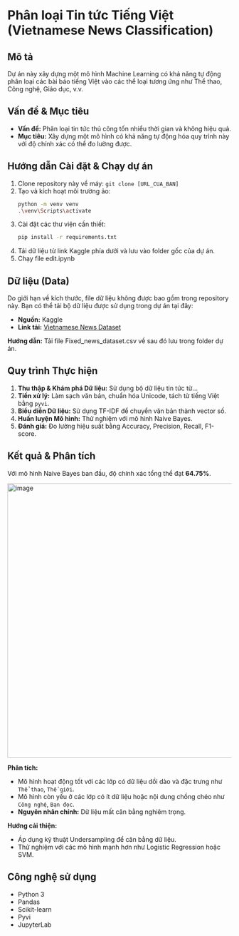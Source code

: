 # Phân loại Tin tức Tiếng Việt (Vietnamese News Classification)

## Mô tả
Dự án này xây dựng một mô hình Machine Learning có khả năng tự động phân loại các bài báo tiếng Việt vào các thể loại tương ứng như Thể thao, Công nghệ, Giáo dục, v.v.

## Vấn đề & Mục tiêu
- **Vấn đề:** Phân loại tin tức thủ công tốn nhiều thời gian và không hiệu quả.
- **Mục tiêu:** Xây dựng một mô hình có khả năng tự động hóa quy trình này với độ chính xác có thể đo lường được.

## Hướng dẫn Cài đặt & Chạy dự án
1.  Clone repository này về máy: `git clone [URL_CUA_BAN]`
2.  Tạo và kích hoạt môi trường ảo:
    ```bash
    python -m venv venv
    .\venv\Scripts\activate
    ```
3.  Cài đặt các thư viện cần thiết:
    ```bash
    pip install -r requirements.txt
    ```
4.  Tải dữ liệu từ link Kaggle phía dưới và lưu vào folder gốc của dự án.
5.  Chạy file edit.ipynb

## Dữ liệu (Data)

Do giới hạn về kích thước, file dữ liệu không được bao gồm trong repository này. Bạn có thể tải bộ dữ liệu được sử dụng trong dự án tại đây:

* **Nguồn:** Kaggle
* **Link tải:** [Vietnamese News Dataset](https://www.kaggle.com/datasets/sarahhimeko/vietnamese-online-news-csv-dataset)

**Hướng dẫn:** Tải file Fixed_news_dataset.csv về sau đó lưu trong folder dự án.

## Quy trình Thực hiện
1.  **Thu thập & Khám phá Dữ liệu:** Sử dụng bộ dữ liệu tin tức từ...
2.  **Tiền xử lý:** Làm sạch văn bản, chuẩn hóa Unicode, tách từ tiếng Việt bằng `pyvi`.
3.  **Biểu diễn Dữ liệu:** Sử dụng TF-IDF để chuyển văn bản thành vector số.
4.  **Huấn luyện Mô hình:** Thử nghiệm với mô hình Naive Bayes.
5.  **Đánh giá:** Đo lường hiệu suất bằng Accuracy, Precision, Recall, F1-score.

## Kết quả & Phân tích
Với mô hình Naive Bayes ban đầu, độ chính xác tổng thể đạt **64.75%**.

<img width="715" height="615" alt="image" src="https://github.com/user-attachments/assets/6404e38c-60e8-4149-91a3-5c839e92aab9" />


**Phân tích:**
- Mô hình hoạt động tốt với các lớp có dữ liệu dồi dào và đặc trưng như `Thể thao`, `Thế giới`.
- Mô hình còn yếu ở các lớp có ít dữ liệu hoặc nội dung chồng chéo như `Công nghệ`, `Bạn đọc`.
- **Nguyên nhân chính:** Dữ liệu mất cân bằng nghiêm trọng.

**Hướng cải thiện:**
- Áp dụng kỹ thuật Undersampling để cân bằng dữ liệu.
- Thử nghiệm với các mô hình mạnh hơn như Logistic Regression hoặc SVM.

## Công nghệ sử dụng
- Python 3
- Pandas
- Scikit-learn
- Pyvi
- JupyterLab
